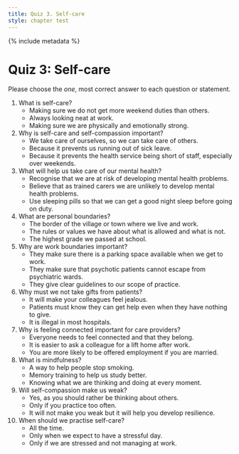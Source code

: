 ```yaml
---
title: Quiz 3. Self-care
style: chapter test
---
```


{% include metadata %}

# Quiz 3: Self-care

Please choose the *one*, most correct answer to each question or statement.

1.  What is self-care?
    - Making sure we do not get more weekend duties than others.
    - Always looking neat at work.
    + Making sure we are physically and emotionally strong.
2.  Why is self-care and self-compassion important?
    + We take care of ourselves, so we can take care of others.
    - Because it prevents us running out of sick leave.
    - Because it prevents the health service being short of staff, especially over weekends.
3.  What will help us take care of our mental health?
    + Recognise that we are at risk of developing mental health problems.
    - Believe that as trained carers we are unlikely to develop mental health problems.
    - Use sleeping pills so that we can get a good night sleep before going on duty.
4.  What are personal boundaries?
    - The border of the village or town where we live and work.
    + The rules or values we have about what is allowed and what is not.
    - The highest grade we passed at school.
5.  Why are work boundaries important?
    - They make sure there is a parking space available when we get to work.
    - They make sure that psychotic patients cannot escape from psychiatric wards.
    + They give clear guidelines to our scope of practice.
6.  Why must we not take gifts from patients?
    - It will make your colleagues feel jealous.
    + Patients must know they can get help even when they have nothing to give.
    - It is illegal in most hospitals.
7.  Why is feeling connected important for care providers?
    + Everyone needs to feel connected and that they belong.
    - It is easier to ask a colleague for a lift home after work.
    - You are more likely to be offered employment if you are married.
8.  What is mindfulness?
    - A way to help people stop smoking.
    - Memory training to help us study better.
    + Knowing what we are thinking and doing at every moment.
9.  Will self-compassion make us weak?
    - Yes, as you should rather be thinking about others.
    - Only if you practice too often.
    + It will not make you weak but it will help you develop resilience.
10. When should we practise self-care?
    + All the time.
    - Only when we expect to have a stressful day.
    - Only if we are stressed and not managing at work.
